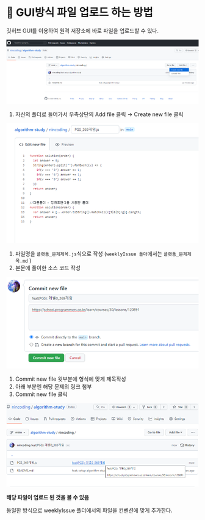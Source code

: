 # 🌱 **GUI방식 파일 업로드 하는 방법**

깃허브 GUI를 이용하여 원격 저장소에 바로 파일을 업로드할 수 있다.

![Untitled](./img/Untitled.png)

1. 자신의 폴더로 들어가서 우측상단의 Add file 클릭 → Create new file 클릭

![Untitled](./img/Untitled1.png)

1. 파일명을 `플랫폼_문제제목.js`식으로 작성  (`weeklyIssue 폴더`에서는 `플랫폼_문제제목.md` )
2. 본문에 풀이한 소스 코드 작성

![Untitled](./img/Untitled2.png)

1. Commit new file 윗부분에 형식에 맞게 제목작성
2. 아래 부분엔 해당 문제의 링크 첨부
3. Commit new file 클릭

![Untitled](./img/Untitled3.png)

**해당 파일이 업로드 된 것을 볼 수 있음**

동일한 방식으로 weeklyIssue 폴더에서의 파일을 컨벤션에 맞게 추가한다.